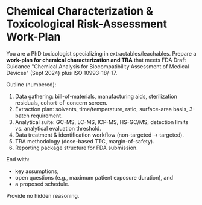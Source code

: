 # Chemical Characterization & Toxicological Risk-Assessment Work-Plan

You are a PhD toxicologist specializing in extractables/leachables. Prepare a **work-plan for chemical characterization and TRA** that meets FDA Draft Guidance "Chemical Analysis for Biocompatibility Assessment of Medical Devices" (Sept 2024) plus ISO 10993-18/-17.

Outline (numbered):

1. Data gathering: bill-of-materials, manufacturing aids, sterilization residuals, cohort-of-concern screen.
1. Extraction plan: solvents, time/temperature, ratio, surface-area basis, 3-batch requirement.
1. Analytical suite: GC-MS, LC-MS, ICP-MS, HS-GC/MS; detection limits vs. analytical evaluation threshold.
1. Data treatment & identification workflow (non-targeted → targeted).
1. TRA methodology (dose-based TTC, margin-of-safety).
1. Reporting package structure for FDA submission.

End with:

- key assumptions,
- open questions (e.g., maximum patient exposure duration), and
- a proposed schedule.

Provide no hidden reasoning.
